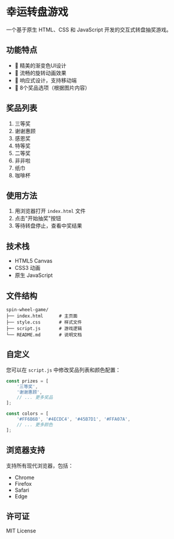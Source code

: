 # 幸运转盘游戏

一个基于原生 HTML、CSS 和 JavaScript 开发的交互式转盘抽奖游戏。

## 功能特点

- 🎨 精美的渐变色UI设计
- 🎯 流畅的旋转动画效果
- 📱 响应式设计，支持移动端
- 🎁 8个奖品选项（根据图片内容）

## 奖品列表

1. 三等奖
2. 谢谢惠顾
3. 感恩奖
4. 特等奖
5. 二等奖
6. 非非啦
7. 纸巾
8. 咖啡杯

## 使用方法

1. 用浏览器打开 `index.html` 文件
2. 点击"开始抽奖"按钮
3. 等待转盘停止，查看中奖结果

## 技术栈

- HTML5 Canvas
- CSS3 动画
- 原生 JavaScript

## 文件结构

```
spin-wheel-game/
├── index.html      # 主页面
├── style.css       # 样式文件
├── script.js       # 游戏逻辑
└── README.md       # 说明文档
```

## 自定义

您可以在 `script.js` 中修改奖品列表和颜色配置：

```javascript
const prizes = [
    '三等奖',
    '谢谢惠顾',
    // ... 更多奖品
];

const colors = [
    '#FF6B6B', '#4ECDC4', '#45B7D1', '#FFA07A',
    // ... 更多颜色
];
```

## 浏览器支持

支持所有现代浏览器，包括：
- Chrome
- Firefox
- Safari
- Edge

## 许可证

MIT License
